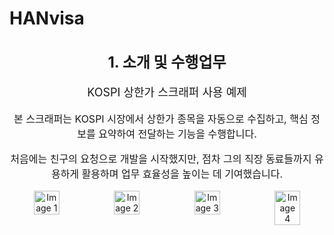 # HANvisa
<div style="text-align: center;">
    <h1 style="font-size: 24px; font-weight: bold;">1. 소개 및 수행업무</h1>
    <p style="font-size: 18px;">KOSPI 상한가 스크래퍼 사용 예제</p>
    <p style="font-size: 16px;">본 스크래퍼는 KOSPI 시장에서 상한가 종목을 자동으로 수집하고, 핵심 정보를 요약하여 전달하는 기능을 수행합니다.</p>
    <p style="font-size: 16px;">처음에는 친구의 요청으로 개발을 시작했지만, 점차 그의 직장 동료들까지 유용하게 활용하며 업무 효율성을 높이는 데 기여했습니다.</p>
    <div style="display: flex; justify-content: center; gap: 10px;">
        <img src="https://github.com/user-attachments/assets/b2b68e17-fa7d-4134-8628-208b93d875f5" 
             alt="Image 1" style="width: 35%;">
        <img src="https://github.com/user-attachments/assets/b33dba8e-22bf-4f70-bba7-7854a674568d" 
             alt="Image 2" style="width: 35%;">
        <img src="https://github.com/user-attachments/assets/895b2dac-f249-48e2-bb28-fba9b4788f85" 
             alt="Image 3" style="width: 35%;">
        <img src="https://github.com/user-attachments/assets/95262dd7-a3c5-41db-af98-ac8b1c1d1308"
             alt="Image 4" style="width: 35%;">
    </div>
</div>


